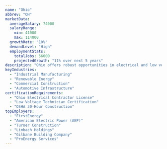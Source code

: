 ```yaml
---
name: "Ohio"
abbrev: "OH"
marketData:
  averageSalary: 74000
  salaryRange:
    min: 41000
    max: 114000
  growthRate: "10%"
  demandLevel: "High"
  employmentStats:
    totalJobs: 56000
    projectedGrowth: "11% over next 5 years"
description: "Ohio offers robust opportunities in electrical and low voltage employment, driven by industrial manufacturing, renewable energy projects, and urban revitalization efforts."
keyIndustries:
  - "Industrial Manufacturing"
  - "Renewable Energy"
  - "Commercial Construction"
  - "Automotive Infrastructure"
certificationRequirements:
  - "Ohio Electrical Contractor License"
  - "Low Voltage Technician Certification"
  - "OSHA 30-Hour Construction"
topEmployers:
  - "FirstEnergy"
  - "American Electric Power (AEP)"
  - "Turner Construction"
  - "Limbach Holdings"
  - "Gilbane Building Company"
  - "ProEnergy Services"
---
```

